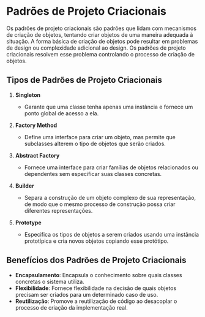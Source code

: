 # Padrões de Projeto Criacionais

Os padrões de projeto criacionais são padrões que lidam com mecanismos de criação de objetos, tentando criar objetos de uma maneira adequada à situação. A forma básica de criação de objetos pode resultar em problemas de design ou complexidade adicional ao design. Os padrões de projeto criacionais resolvem esse problema controlando o processo de criação de objetos.

## Tipos de Padrões de Projeto Criacionais

1. **Singleton**
    - Garante que uma classe tenha apenas uma instância e fornece um ponto global de acesso a ela.

2. **Factory Method**
    - Define uma interface para criar um objeto, mas permite que subclasses alterem o tipo de objetos que serão criados.

3. **Abstract Factory**
    - Fornece uma interface para criar famílias de objetos relacionados ou dependentes sem especificar suas classes concretas.

4. **Builder**
    - Separa a construção de um objeto complexo de sua representação, de modo que o mesmo processo de construção possa criar diferentes representações.

5. **Prototype**
    - Especifica os tipos de objetos a serem criados usando uma instância prototípica e cria novos objetos copiando esse protótipo.

## Benefícios dos Padrões de Projeto Criacionais

- **Encapsulamento**: Encapsula o conhecimento sobre quais classes concretas o sistema utiliza.
- **Flexibilidade**: Fornece flexibilidade na decisão de quais objetos precisam ser criados para um determinado caso de uso.
- **Reutilização**: Promove a reutilização de código ao desacoplar o processo de criação da implementação real.
